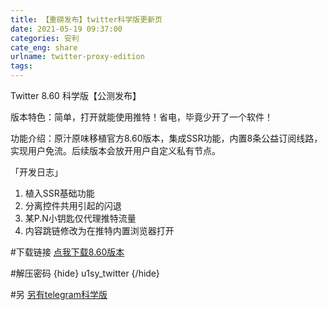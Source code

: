 ```yaml
---
title: 【重磅发布】twitter科学版更新页
date: 2021-05-19 09:37:00
categories: 安利
cate_eng: share
urlname: twitter-proxy-edition
tags:
---
```

<!--markdown-->Twitter 8.60 科学版【公测发布】

版本特色：简单，打开就能使用推特！省电，毕竟少开了一个软件！

功能介绍：原汁原味移植官方8.60版本，集成SSR功能，内置8条公益订阅线路，实现用户免流。后续版本会放开用户自定义私有节点。

「开发日志」
1. 植入SSR基础功能
2. 分离控件共用引起的闪退
3. 某P.N小钥匙仅代理推特流量
4. 内容跳链修改为在推特内置浏览器打开

#下载链接
[点我下载8.60版本](https://wwr.lanzoui.com/iFF8np9ttvi)

#解压密码
{hide}
u1sy_twitter
{/hide}

#另
[另有telegram科学版](https://www.u1sy.cn/share/telegram-proxy-edition.html)